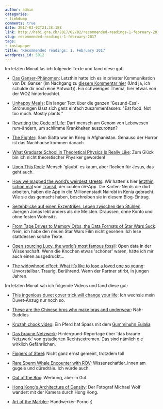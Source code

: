 ```yaml
---
author: admin
categories:
- linkdump
comments: true
date: 2017-02-02T21:38:18Z
link: http://habi.gna.ch/2017/02/02/recommended-readings-1-february-2017/
slug: recommended-readings-1-february-2017
tags:
- instapaper
title: 'Recommended readings: 1. February 2017'
wordpress_id: 5012
---
```


Im letzten Monat las ich folgende Texte und fand diese gut:





  * [Das Ganser-Phänomen](https://www.woz.ch/-768a): Letzthin hatte ich es in privater Kommunikation von Dr. Ganser (im Nachgang zu [diesem Kommentar hier](http://habi.gna.ch/2016/12/02/geld-weitergeben/#comment-22525) (Und ja, ich schulde dir noch eine Antwort)). Ein schwieriges Thema, hier etwas von der WOZ hinterleuchtet.


  * [Unhappy Meals](http://michaelpollan.com/articles-archive/unhappy-meals/): Ein langer Text über die ganzen 'Gesund-Ess'-Strömungen lässt sich ganz einfach zusammenfassen: "Eat food. Not too much. Mostly plants."


  * [Rewriting the Code of Life](http://www.newyorker.com/magazine/2017/01/02/rewriting-the-code-of-life): Darf mensch am Genom von Lebewesen rum-ändern, um schlimme Krankheiten auszurotten?


  * [The Fighter](https://www.nytimes.com/2016/12/28/magazine/afghanistan-soldier-ptsd-the-fighter.html): Sam Siatta war im Krieg in Afghanistan. Genauso der Horror ist das Nachhause kommen danach.


  * [What Graduate School in Theoretical Physics Is Really Like](http://nautil.us/issue/43/heroes/what-does-any-of-this-have-to-do-with-physics): Zum Glück bin ich nicht theoretischer Physiker geworden!


  * [Upon This Rock](http://www.gq.com/story/rock-music-jesus): Mensch 'glaubt' es kaum, aber Rocken für Jesus, das geht auch.


  * [How we mapped the world’s weirdest streets](https://medium.com/transit-app/hello-nairobi-cc27bb5a73b7): Wir hatten's hier [letzthin schon mal](http://habi.gna.ch/2016/11/08/recommended-readings-5-november-2016/) von [Transit](https://transitapp.com), der coolen öV-App. Die Karten-Nerds die dort arbeiten, haben die App in die Millionenstadt Nairobi in Kenia gebracht. Wie sie das gemacht haben, beschreiben sie in diesem Blog-Eintrag.


  * [Seitenblicke auf einen Exzentriker: Leben zwischen den Stühlen](http://www.taz.de/!5143758/): Juergen Jonas lebt anders als die Meisten. Draussen, ohne Konto und ohne festen Wohnsitz.


  * [From Tape Drives to Memory Orbs, the Data Formats of Star Wars Suck](http://motherboard.vice.com/read/the-disk-formats-of-star-wars-rogue-one-spoilers/): Nein, ich habe den neuen Star Wars Film nicht gesehen. Ich lese stattdessen solche Texte.


  * [Open sourcing Lucy, the world’s most famous fossil](http://arstechnica.com/science/2017/01/open-sourcing-lucy-the-worlds-most-famous-fossil/): Open data in der Wissenschaft. Wenn die Knochen etwas 'schöner' wären, hätte ich mir auch einen ausgedruckt...


  * [The widowhood effect: What it’s like to lose a loved one so young](http://www.theglobeandmail.com/life/relationships/the-widowhood-effect/article33344335/): Unvorstellbar. Traurig. Berührend. Wenn der Partner stirbt, in jungen Jahren.



Im letzten Monat sah ich folgende Videos und fand diese gut:



  * [This ingenious duvet cover trick will change your life](https://www.youtube.com/watch?v=DRPfudNNd8Y): Ich wechsle mein Duvet-Anzug nur noch so.


  * [These are the Chinese bros who make bras and underwear](http://boingboing.net/2017/01/12/these-are-the-chinese-bros-who.html): Näh-Buddies


  * [Kruzah chook video](https://www.youtube.com/watch?v=F-fluUQApO8): Ein Pferd hat Spass mit dem [Gummihuhn Eulalia](http://fluegzueg.ch/index.php?a=fotoalbum&kat=vor+hundert+Jahren&bildnummer=20)


  * [Das braune Netzwerk](http://www1.wdr.de/mediathek/video/sendungen/die-story/video-das-braune-netzwerk-100.html): Hintergrund-Reportage über 'das braune Netzwerk' von gstudierten Rechtsextremen. Das sind nämlich die wirklich Gefährlichen.


  * [Fingers of Steel](https://vimeo.com/199615452): Nicht ganz ernst gemeint, trotzdem toll


  * [Rare Sperm Whale Encounter with ROV](https://www.youtube.com/watch?v=SkBpummjR5I): Wissenschaftler_Innen am gugele und düredräie. Ich würde auch.


  * [Out of the Box](https://youtu.be/jD8tjhVO1Tc): Werbung, aber in Gut.


  * [Hong Kong's Architecture of Density](https://www.youtube.com/watch?v=odDytLBzTog): Der Fotograf Michael Wolf wandert mit der Kamera durch Hong Kong.


  * [Art of the Marbler](https://www.youtube.com/watch?v=Vyga8VMWXKg): Handwerker-Porno :)


